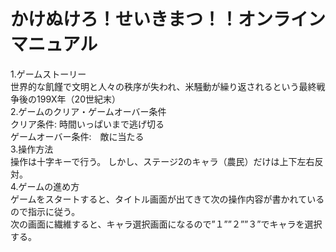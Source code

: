 # かけぬけろ！せいきまつ！！オンラインマニュアル
1.ゲームストーリー  
世界的な飢饉で文明と人々の秩序が失われ、米騒動が繰り返されるという最終戦争後の199X年（20世紀末）   
2.ゲームのクリア・ゲームオーバー条件  
クリア条件: 時間いっぱいまで逃げ切る   
ゲームオーバー条件:　敵に当たる  
3.操作方法  
操作は十字キーで行う。 しかし、ステージ2のキャラ（農民）だけは上下左右反対。  
4.ゲームの進め方  
ゲームをスタートすると、タイトル画面が出てきて次の操作内容が書かれているので指示に従う。  
次の画面に繊維すると、キャラ選択画面になるので”１””２””３”でキャラを選択する。

